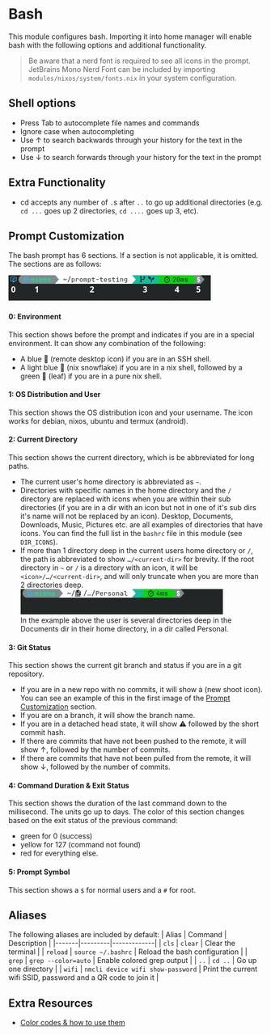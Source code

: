 # Bash
This module configures bash. Importing it into home manager will enable bash with the following options and additional functionality.
> Be aware that a nerd font is required to see all icons in the prompt. JetBrains Mono Nerd Font can be included by importing `modules/nixos/system/fonts.nix` in your system configuration.

## Shell options
- Press Tab to autocomplete file names and commands
- Ignore case when autocompleting
- Use ↑ to search backwards through your history for the text in the prompt
- Use ↓ to search forwards through your history for the text in the prompt

## Extra Functionality
- cd accepts any number of `.`s after `..` to go up additional directories (e.g. `cd ...` goes up 2 directories, `cd ....` goes up 3, etc).

## Prompt Customization
The bash prompt has 6 sections. If a section is not applicable, it is omitted. The sections are as follows:

![prompt sections](../../../.assets/readme-images/bash-prompt-sections.png)

#### 0: Environment
This section shows before the prompt and indicates if you are in a special environment. It can show any combination of the following:
- A blue 󰢹 (remote desktop icon) if you are in an SSH shell.
- A light blue  (nix snowflake) if you are in a nix shell, followed by a green 󰌪 (leaf) if you are in a pure nix shell.

#### 1: OS Distribution and User
This section shows the OS distribution icon and your username. The icon works for debian, nixos, ubuntu and termux (android).

#### 2: Current Directory
This section shows the current directory, which is be abbreviated for long paths.


- The current user's home directory is abbreviated as `~`.
- Directories with specific names in the home directory and the `/` directory are replaced with icons when you are within their sub directories (if you are in a dir with an icon but not in one of it's sub dirs it's name will not be replaced by an icon). Desktop, Documents, Downloads, Music, Pictures etc. are all examples of directories that have icons. You can find the full list in the `bashrc` file in this module (see `DIR_ICONS`).
- If more than 1 directory deep in the current users home directory or `/`, the path is abbreviated to show `…/<current-dir>` for brevity. If the root directory in `~` or `/` is a directory with an icon, it will be `<icon>/…/<current-dir>`, and will only truncate when you are more than 2 directories deep.<br>
	![prompt sections](../../../.assets/readme-images/bash-prompt-dir.png)<br>
	In the example above the user is several directories deep in the Documents dir in their home directory, in a dir called Personal.

#### 3: Git Status
This section shows the current git branch and status if you are in a git repository.
- If you are in a new repo with no commits, it will show  (new shoot icon). You can see an example of this in the first image of the [Prompt Customization](#prompt-customization) section.
- If you are on a branch, it will show the branch name.
- If you are in a detached head state, it will show ⚠️ followed by the short commit hash.
- If there are commits that have not been pushed to the remote, it will show ↑, followed by the number of commits.
- If there are commits that have not been pulled from the remote, it will show ↓, followed by the number of commits.

#### 4: Command Duration & Exit Status
This section shows the duration of the last command down to the millisecond. The units go up to days. The color of this section changes based on the exit status of the previous command:
- green for 0 (success)
- yellow for 127 (command not found)
- red for everything else.

#### 5: Prompt Symbol
This section shows a `$` for normal users and a `#` for root.

## Aliases
The following aliases are included by default:
| Alias | Command | Description |
|-------|---------|-------------|
| `cls` | `clear` | Clear the terminal |
| `reload` | `source ~/.bashrc` | Reload the bash configuration |
| `grep` | `grep --color=auto` | Enable colored grep output |
| `..` | `cd ..` | Go up one directory |
| `wifi` | `nmcli device wifi show-password` | Print the current wifi SSID, password and a QR code to join it |

## Extra Resources
- [Color codes & how to use them](https://en.wikipedia.org/wiki/ANSI_escape_code#Colors)